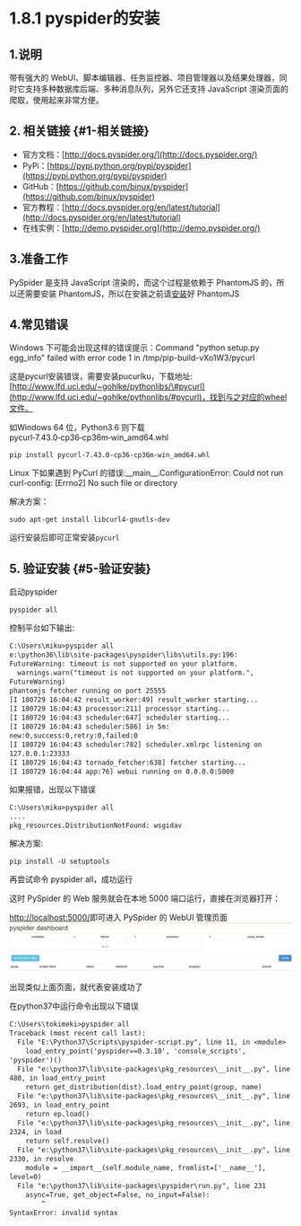 # 1.8.1 pyspider的安装

## 1.说明

带有强大的 WebUI、脚本编辑器、任务监控器、项目管理器以及结果处理器，同时它支持多种数据库后端、多种消息队列，另外它还支持 JavaScript 渲染页面的爬取，使用起来非常方便。

## 2. 相关链接 {#1-相关链接}

* 官方文档：[http://docs.pyspider.org/](http://docs.pyspider.org/)
* PyPi：[https://pypi.python.org/pypi/pyspider](https://pypi.python.org/pypi/pyspider)
* GitHub：[https://github.com/binux/pyspider](https://github.com/binux/pyspider)
* 官方教程：[http://docs.pyspider.org/en/latest/tutorial](http://docs.pyspider.org/en/latest/tutorial)
* 在线实例：[http://demo.pyspider.org](http://demo.pyspider.org/)

## 3.准备工作

PySpider 是支持 JavaScript 渲染的，而这个过程是依赖于 PhantomJS 的，所以还需要安装 PhantomJS，所以在安装之前请[安装](../12-qing-qiu-ku-de-an-zhuang/125-phantomjsde-an-zhuang.md)好 PhantomJS

## 4.常见错误

Windows 下可能会出现这样的错误提示：Command "python setup.py egg\_info" failed with error code 1 in /tmp/pip-build-vXo1W3/pycurl

这是pycurl安装错误，需要安装pucurlku，下载地址:[http://www.lfd.uci.edu/~gohlke/pythonlibs/\#pycurl](http://www.lfd.uci.edu/~gohlke/pythonlibs/#pycurl)，找到与之对应的wheel文件。

如Windows 64 位，Python3.6 则下载 pycurl‑7.43.0‑cp36‑cp36m‑win\_amd64.whl

```text
pip install pycurl‑7.43.0‑cp36‑cp36m‑win_amd64.whl
```

Linux 下如果遇到 PyCurl 的错误:\_\_main\_\_.ConfigurationError: Could not run curl-config: \[Errno2\] No such file or directory

解决方案：

```text
sudo apt-get install libcurl4-gnutls-dev
```

运行安装后即可正常安装`pycurl`

## 5. 验证安装 {#5-验证安装}

启动pyspider

```text
pyspider all
```

控制平台如下输出:

```text
C:\Users\miku>pyspider all
e:\python36\lib\site-packages\pyspider\libs\utils.py:196: FutureWarning: timeout is not supported on your platform.
  warnings.warn("timeout is not supported on your platform.", FutureWarning)
phantomjs fetcher running on port 25555
[I 180729 16:04:42 result_worker:49] result_worker starting...
[I 180729 16:04:43 processor:211] processor starting...
[I 180729 16:04:43 scheduler:647] scheduler starting...
[I 180729 16:04:43 scheduler:586] in 5m: new:0,success:0,retry:0,failed:0
[I 180729 16:04:43 scheduler:782] scheduler.xmlrpc listening on 127.0.0.1:23333
[I 180729 16:04:43 tornado_fetcher:638] fetcher starting...
[I 180729 16:04:44 app:76] webui running on 0.0.0.0:5000
```

如果报错，出现以下错误

```text
C:\Users\miku>pyspider all
....
pkg_resources.DistributionNotFound: wsgidav
```

解决方案:

```text
pip install -U setuptools
```

再尝试命令 pyspider all，成功运行

这时 PySpider 的 Web 服务就会在本地 5000 端口运行，直接在浏览器打开：

[http://localhost:5000/](http://localhost:5000/)即可进入 PySpider 的 WebUI 管理页面![](../../.gitbook/assets/1.8.1-2.png)出现类似上面页面，就代表安装成功了



在python37中运行命令出现以下错误

```
C:\Users\tokimeki>pyspider all
Traceback (most recent call last):
  File "E:\Python37\Scripts\pyspider-script.py", line 11, in <module>
    load_entry_point('pyspider==0.3.10', 'console_scripts', 'pyspider')()
  File "e:\python37\lib\site-packages\pkg_resources\__init__.py", line 480, in load_entry_point
    return get_distribution(dist).load_entry_point(group, name)
  File "e:\python37\lib\site-packages\pkg_resources\__init__.py", line 2693, in load_entry_point
    return ep.load()
  File "e:\python37\lib\site-packages\pkg_resources\__init__.py", line 2324, in load
    return self.resolve()
  File "e:\python37\lib\site-packages\pkg_resources\__init__.py", line 2330, in resolve
    module = __import__(self.module_name, fromlist=['__name__'], level=0)
  File "e:\python37\lib\site-packages\pyspider\run.py", line 231
    async=True, get_object=False, no_input=False):
        ^
SyntaxError: invalid syntax
```



